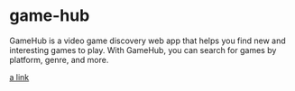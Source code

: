 # game-hub

GameHub is a video game discovery web app that helps you find new and interesting games to play. With GameHub, you can search for games by platform, genre, and more.

[a link](https://game-hub-beige-five.vercel.app/)
